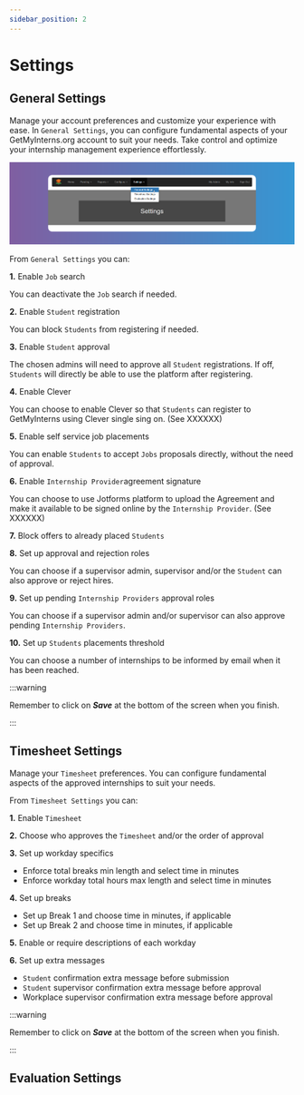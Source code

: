 ```yaml
---
sidebar_position: 2
---
```


# Settings

## General Settings

Manage your account preferences and customize your experience with ease. In `General Settings`, you can configure fundamental aspects of your GetMyInterns.org account to suit your needs. Take control and optimize your internship management experience effortlessly.

![Reset Password](images/settings-general.png)

From `General Settings` you can:

**1.** Enable `Job` search

You can deactivate the `Job` search if needed.

**2.** Enable `Student` registration

You can block `Students` from registering if needed.

**3.** Enable `Student` approval

The chosen admins will need to approve all `Student` registrations. If off, `Students` will directly be able to use the platform after registering.

**4.** Enable Clever

You can choose to enable Clever so that `Students` can register to GetMyInterns using Clever single sing on. (See XXXXXX)

**5.** Enable self service job placements

You can enable `Students` to accept `Jobs` proposals directly, without the need of approval.

**6.** Enable `Internship Provider`agreement signature

You can choose to use Jotforms platform to upload the Agreement and make it available to be signed online by the `Internship Provider`. (See XXXXXX)

**7.** Block offers to already placed `Students`

**8.** Set up approval and rejection roles

You can choose if a supervisor admin, supervisor and/or the `Student` can also approve or reject hires.

**9.** Set up pending `Internship Providers` approval roles

You can choose if a supervisor admin and/or supervisor can also approve pending `Internship Providers`.

**10.** Set up `Students` placements threshold

You can choose a number of internships to be informed by email when it has been reached.

:::warning

Remember to click on **_Save_** at the bottom of the screen when you finish.

:::


## Timesheet Settings

Manage your `Timesheet` preferences. You can configure fundamental aspects of the approved internships to suit your needs.

From `Timesheet Settings` you can:

**1.** Enable `Timesheet`

**2.** Choose who approves the `Timesheet` and/or the order of approval

**3.** Set up workday specifics

- Enforce total breaks min length and select time in minutes
- Enforce workday total hours max length and select time in minutes

**4.** Set up breaks

- Set up Break 1 and choose time in minutes, if applicable
- Set up Break 2 and choose time in minutes, if applicable

**5.** Enable or require descriptions of each workday

**6.** Set up extra messages

- `Student` confirmation extra message before submission
- `Student` supervisor confirmation extra message before approval
- Workplace supervisor confirmation extra message before approval

:::warning

Remember to click on **_Save_** at the bottom of the screen when you finish.

:::

## Evaluation Settings
